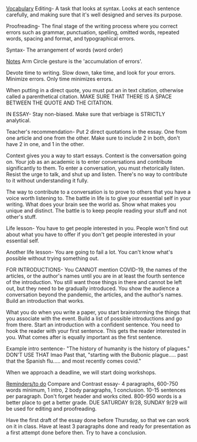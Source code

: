 <u>Vocabulary</u>
Editing- A task that looks at syntax. Looks at each sentence carefully, and making sure that it's well designed and serves its purpose.

Proofreading- The final stage of the writing process where you correct errors such as grammar, punctuation, spelling, omitted words, repeated words, spacing and format, and typographical errors.

Syntax- The arrangement of words (word order)

<u>Notes</u>
Arm Circle gesture is the 'accumulation of errors'.

Devote time to writing. Slow down, take time, and look for your errors. Minimize errors. Only time minimizes errors.

When putting in a direct quote, you must put an in text citation, otherwise called a parenthetical citation. MAKE SURE THAT THERE IS A SPACE BETWEEN THE QUOTE AND THE CITATION.

IN ESSAY- Stay non-biased. Make sure that verbiage is STRICTLY analytical.

Teacher's recommendation- Put 2 direct quotations in the essay. One from one article and one from the other. Make sure to include 2 in both, don't have 2 in one, and 1 in the other.

Context gives you a way to start essays. Context is the conversation going on. Your job as an academic is to enter conversations and contribute significantly to them. To enter a conversation, you must rhetorically listen. Resist the urge to talk, and shut up and listen. There's no way to contribute to it without understanding it fully.

The way to contribute to a conversation is to prove to others that you have a voice worth listening to. The battle in life is to give your essential self in your writing. What does your brain see the world as. Show what makes you unique and distinct. The battle is to keep people reading your stuff and not other's stuff. 

Life lesson- You have to get people interested in you. People won't find out about what you have to offer if you don't get people interested in your essential self. 

Another life lesson- You are going to fail a lot. You can't know what's possible without trying something out. 

FOR INTRODUCTIONS- You CANNOT mention COVID-19, the names of the articles, or the author's names until you are in at least the fourth sentence of the introduction. You still want those things in there and cannot be left out, but they need to be gradually introduced. You show the audience a conversation beyond the pandemic, the articles, and the author's names. Build an introduction that works. 

What you do when you write a paper, you start brainstorming the things that you associate with the event. Build a list of possible introductions and go from there. Start an introduction with a confident sentence. You need to hook the reader with your first sentence. This gets the reader interested in you. What comes after is equally important as the first sentence. 

Example intro sentence- "The history of humanity is the history of plagues."
DON'T USE THAT lmao
Past that, "starting with the Bubonic plague..... past that the Spanish flu..... and most recently comes covid."

When we approach a deadline, we will start doing workshops. 

<u>Reminders/to do</u>
Compare and Contrast essay-
4 paragraphs, 600-750 words minimum, 1 intro, 2 body paragraphs, 1 conclusion. 10-15 sentences per paragraph. Don't forget header and works cited. 800-950 words is a better place to get a better grade. DUE SATURDAY 9/28, SUNDAY 9/29 will be used for editing and proofreading. 

Have the first draft of the essay done before Thursday, so that we can work on it in class. Have at least 3 paragraphs done and ready for presentation as a first attempt done before then. Try to have a conclusion.



